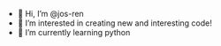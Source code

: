 - 👋 Hi, I’m @jos-ren
- 👀 I’m interested in creating new and interesting code!
- 🌱 I’m currently learning python
